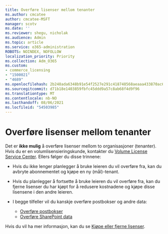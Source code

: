 ```yaml
---
title: Overføre lisenser mellom tenanter
ms.author: cmcatee
author: cmcatee-MSFT
manager: scotv
ms.date: ''
ms.reviewer: shegu, nicholak
ms.audience: Admin
ms.topic: article
ms.service: o365-administration
ROBOTS: NOINDEX, NOFOLLOW
localization_priority: Priority
ms.collection: Adm_O365
ms.custom:
- commerce_licensing
- "1500021"
- "4689"
ms.openlocfilehash: 2b248ada6348b91e54f2527e291c418748568aeaaa433870ac699fe93e7c5be9
ms.sourcegitcommit: d71b18e1403859fbfc45ddd9a57c8ab68f4d9f96
ms.translationtype: MT
ms.contentlocale: nb-NO
ms.lasthandoff: 08/06/2021
ms.locfileid: "54503985"
---
```

# <a name="transfer-licenses-between-tenants"></a>Overføre lisenser mellom tenanter

Det er **ikke mulig** å overføre lisenser mellom to organisasjoner (tenanter). Hvis du er en volumlisensieringskunde, kontakter du [Volume License Service Center](https://support.microsoft.com/help/4471406/how-to-contact-the-microsoft-volume-licensing-service-center). Ellers følger du disse trinnene:

- Hvis du ikke lenger planlegger å bruke leieren du vil overføre [](https://admin.microsoft.com/Adminportal/Home?source=applauncher#/subscriptions) fra, kan du avbryte abonnementet og kjøpe en ny [](https://www.microsoft.com/microsoft-365/business/compare-all-microsoft-365-business-products?rtc=2&activetab=tab:primaryr2) (mål)-tenant.
- Hvis du planlegger å fortsette å bruke leieren du vil overføre [](/microsoft-365/commerce/licenses/buy-licenses#buy-or-remove-licenses-for-your-business-subscription) fra, kan du fjerne lisenser du har kjøpt for å redusere kostnadene og kjøpe disse lisensene i den andre leieren.
- I begge tilfeller vil du kanskje overføre postbokser og andre data:

    - [Overføre postbokser](/Exchange/mailbox-migration/migrate-mailboxes-across-tenants)
    - [Overføre SharePoint data](https://aka.ms/modernSpoAdminCenter/CloudContentMigrations)

Hvis du vil ha mer informasjon, kan du se [Kjøpe eller fjerne lisenser](/microsoft-365/commerce/licenses/buy-licenses).
